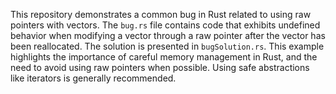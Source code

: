 This repository demonstrates a common bug in Rust related to using raw pointers with vectors.  The `bug.rs` file contains code that exhibits undefined behavior when modifying a vector through a raw pointer after the vector has been reallocated. The solution is presented in `bugSolution.rs`. This example highlights the importance of careful memory management in Rust, and the need to avoid using raw pointers when possible.  Using safe abstractions like iterators is generally recommended.